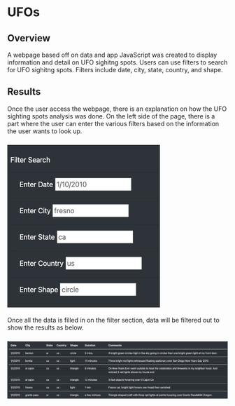 # UFOs

## Overview
A webpage based off on data and app JavaScript was created to display information and detail on UFO sighitng spots. Users can use filters to search for UFO sighitng spots. Filters include date, city, state, country, and shape.

## Results
Once the user access the webpage, there is an explanation on how the UFO sighting spots analysis was done. On the left side of the page, there is a part where the user can enter the various filters based on the information the user wants to look up.

### ![Filter](images/filter.png)

Once all the data is filled in on the filter section, data will be filtered out to show the results as below.

### ![Result](images/result.png)

